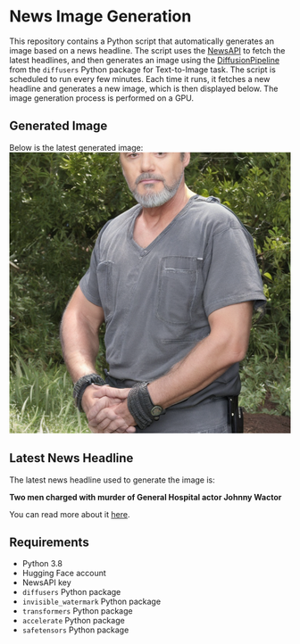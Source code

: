 # News Image Generation
This repository contains a Python script that automatically generates an image based on a news headline. The script uses the [NewsAPI](https://newsapi.org/) to fetch the latest headlines, and then generates an image using the [DiffusionPipeline](https://github.com/huggingface/diffusers) from the `diffusers` Python package for Text-to-Image task.
The script is scheduled to run every few minutes. Each time it runs, it fetches a new headline and generates a new image, which is then displayed below. The image generation process is performed on a GPU.

## Generated Image
Below is the latest generated image:
![Generated Image](image.png)

## Latest News Headline
The latest news headline used to generate the image is:

**Two men charged with murder of General Hospital actor Johnny Wactor**

You can read more about it [here](https://news.google.com/rss/articles/CBMiiwFBVV95cUxPUFMyMWgwb0ljNzV5QUdNb29SNDNzTjQ0bWV4a0NMZmtwbDFrcjJiaGR5aGJHb3FCLUVyVUhLOWtNcUQxcUxseTdYemZ5VUNKalhHQmkxbFpRY1hrRmxib3RmbU9jbGJCc2NCcEE0SXdlcmVUQi1CMnZPdzc4RExhSENqUHdJelV3YXVR?oc=5).

## Requirements
- Python 3.8
- Hugging Face account
- NewsAPI key
- `diffusers` Python package
- `invisible_watermark` Python package
- `transformers` Python package
- `accelerate` Python package
- `safetensors` Python package
